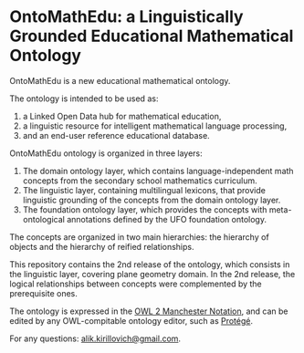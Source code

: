 OntoMathEdu: a Linguistically Grounded Educational Mathematical Ontology
===============================

OntoMathEdu is a new educational mathematical ontology.

The ontology is intended to be used as:
1. a Linked Open Data hub for mathematical education,
2. a linguistic resource for intelligent mathematical language processing,
3. and an end-user reference educational database.

OntoMathEdu ontology is organized in three layers:

1. The domain ontology layer, which contains language-independent math concepts from the secondary school mathematics curriculum.
2. The linguistic layer, containing multilingual lexicons, that provide linguistic grounding of the concepts from the domain ontology layer.
3. The foundation ontology layer, which provides the concepts with meta-ontological annotations defined by the UFO foundation ontology.

The concepts are organized in two main hierarchies: the hierarchy of objects and the hierarchy of reified relationships.

This repository contains the 2nd release of the ontology, which consists in the linguistic layer, covering plane geometry domain. In the 2nd release, the logical relationships between concepts were complemented by the prerequisite ones.

The ontology is expressed in the [OWL 2 Manchester Notation](http://www.w3.org/TR/owl2-manchester-syntax/), and can be edited by any OWL-compitable ontology editor, such as [Protégé](https://protege.stanford.edu/).

For any questions: [alik.kirillovich@gmail.com](mailto:alik.kirillovich@gmail.com).

